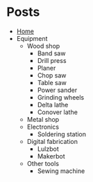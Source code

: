 # Posts

* [Home](README.md)
* Equipment
  * Wood shop
    * Band saw
    * Drill press
    * Planer
    * Chop saw
    * Table saw
    * Power sander
    * Grinding wheels
    * Delta lathe
    * Conover lathe
  * Metal shop
  * Electronics
    * Soldering station
  * Digital fabrication
    * Lulzbot
    * Makerbot
  * Other tools
    * Sewing machine
